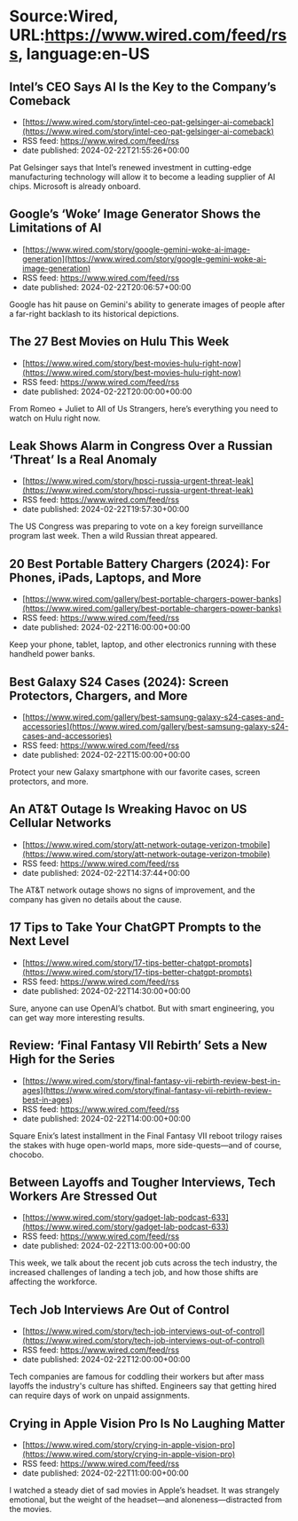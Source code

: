 # Source:Wired, URL:https://www.wired.com/feed/rss, language:en-US

## Intel’s CEO Says AI Is the Key to the Company’s Comeback
 - [https://www.wired.com/story/intel-ceo-pat-gelsinger-ai-comeback](https://www.wired.com/story/intel-ceo-pat-gelsinger-ai-comeback)
 - RSS feed: https://www.wired.com/feed/rss
 - date published: 2024-02-22T21:55:26+00:00

Pat Gelsinger says that Intel’s renewed investment in cutting-edge manufacturing technology will allow it to become a leading supplier of AI chips. Microsoft is already onboard.

## Google’s ‘Woke’ Image Generator Shows the Limitations of AI
 - [https://www.wired.com/story/google-gemini-woke-ai-image-generation](https://www.wired.com/story/google-gemini-woke-ai-image-generation)
 - RSS feed: https://www.wired.com/feed/rss
 - date published: 2024-02-22T20:06:57+00:00

Google has hit pause on Gemini's ability to generate images of people after a far-right backlash to its historical depictions.

## The 27 Best Movies on Hulu This Week
 - [https://www.wired.com/story/best-movies-hulu-right-now](https://www.wired.com/story/best-movies-hulu-right-now)
 - RSS feed: https://www.wired.com/feed/rss
 - date published: 2024-02-22T20:00:00+00:00

From Romeo + Juliet to All of Us Strangers, here’s everything you need to watch on Hulu right now.

## Leak Shows Alarm in Congress Over a Russian ‘Threat’ Is a Real Anomaly
 - [https://www.wired.com/story/hpsci-russia-urgent-threat-leak](https://www.wired.com/story/hpsci-russia-urgent-threat-leak)
 - RSS feed: https://www.wired.com/feed/rss
 - date published: 2024-02-22T19:57:30+00:00

The US Congress was preparing to vote on a key foreign surveillance program last week. Then a wild Russian threat appeared.

## 20 Best Portable Battery Chargers (2024): For Phones, iPads, Laptops, and More
 - [https://www.wired.com/gallery/best-portable-chargers-power-banks](https://www.wired.com/gallery/best-portable-chargers-power-banks)
 - RSS feed: https://www.wired.com/feed/rss
 - date published: 2024-02-22T16:00:00+00:00

Keep your phone, tablet, laptop, and other electronics running with these handheld power banks.

## Best Galaxy S24 Cases (2024): Screen Protectors, Chargers, and More
 - [https://www.wired.com/gallery/best-samsung-galaxy-s24-cases-and-accessories](https://www.wired.com/gallery/best-samsung-galaxy-s24-cases-and-accessories)
 - RSS feed: https://www.wired.com/feed/rss
 - date published: 2024-02-22T15:00:00+00:00

Protect your new Galaxy smartphone with our favorite cases, screen protectors, and more.

## An AT&T Outage Is Wreaking Havoc on US Cellular Networks
 - [https://www.wired.com/story/att-network-outage-verizon-tmobile](https://www.wired.com/story/att-network-outage-verizon-tmobile)
 - RSS feed: https://www.wired.com/feed/rss
 - date published: 2024-02-22T14:37:44+00:00

The AT&amp;T network outage shows no signs of improvement, and the company has given no details about the cause.

## 17 Tips to Take Your ChatGPT Prompts to the Next Level
 - [https://www.wired.com/story/17-tips-better-chatgpt-prompts](https://www.wired.com/story/17-tips-better-chatgpt-prompts)
 - RSS feed: https://www.wired.com/feed/rss
 - date published: 2024-02-22T14:30:00+00:00

Sure, anyone can use OpenAI’s chatbot. But with smart engineering, you can get way more interesting results.

## Review: ‘Final Fantasy VII Rebirth’ Sets a New High for the Series
 - [https://www.wired.com/story/final-fantasy-vii-rebirth-review-best-in-ages](https://www.wired.com/story/final-fantasy-vii-rebirth-review-best-in-ages)
 - RSS feed: https://www.wired.com/feed/rss
 - date published: 2024-02-22T14:00:00+00:00

Square Enix’s latest installment in the Final Fantasy VII reboot trilogy raises the stakes with huge open-world maps, more side-quests—and of course, chocobo.

## Between Layoffs and Tougher Interviews, Tech Workers Are Stressed Out
 - [https://www.wired.com/story/gadget-lab-podcast-633](https://www.wired.com/story/gadget-lab-podcast-633)
 - RSS feed: https://www.wired.com/feed/rss
 - date published: 2024-02-22T13:00:00+00:00

This week, we talk about the recent job cuts across the tech industry, the increased challenges of landing a tech job, and how those shifts are affecting the workforce.

## Tech Job Interviews Are Out of Control
 - [https://www.wired.com/story/tech-job-interviews-out-of-control](https://www.wired.com/story/tech-job-interviews-out-of-control)
 - RSS feed: https://www.wired.com/feed/rss
 - date published: 2024-02-22T12:00:00+00:00

Tech companies are famous for coddling their workers but after mass layoffs the industry's culture has shifted. Engineers say that getting hired can require days of work on unpaid assignments.

## Crying in Apple Vision Pro Is No Laughing Matter
 - [https://www.wired.com/story/crying-in-apple-vision-pro](https://www.wired.com/story/crying-in-apple-vision-pro)
 - RSS feed: https://www.wired.com/feed/rss
 - date published: 2024-02-22T11:00:00+00:00

I watched a steady diet of sad movies in Apple’s headset. It was strangely emotional, but the weight of the headset—and aloneness—distracted from the movies.

